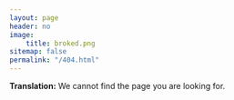 ```yaml
---
layout: page
header: no
image:
    title: broked.png
sitemap: false
permalink: "/404.html"
---
```


**Translation:** We cannot find the page you are looking for.